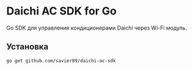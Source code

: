 # Daichi AC SDK for Go

Go SDK для управления кондиционерами Daichi через Wi-Fi модуль.

## Установка

```bash
go get github.com/savier89/daichi-ac-sdk